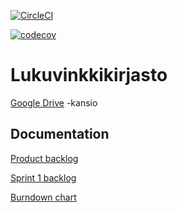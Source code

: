 [![CircleCI](https://circleci.com/gh/lauripalonen/lukuvinkkikirjasto.svg?style=svg)](https://circleci.com/gh/lauripalonen/lukuvinkkikirjasto)

[![codecov](https://codecov.io/gh/lauripalonen/lukuvinkkikirjasto/branch/master/graph/badge.svg)](https://codecov.io/gh/lauripalonen/lukuvinkkikirjasto)  

# Lukuvinkkikirjasto

[Google Drive](https://drive.google.com/open?id=11m9Bp5TtHezIU4JiUWpIKRGA1es3xSzW) -kansio

## Documentation

[Product backlog](https://docs.google.com/spreadsheets/d/11KAIe0QhRNov_tW5voyq-2GYSEpaymTBXAMnGlPEDLc/edit#gid=0)

[Sprint 1 backlog](https://docs.google.com/spreadsheets/d/11KAIe0QhRNov_tW5voyq-2GYSEpaymTBXAMnGlPEDLc/edit#gid=1301402780)

[Burndown chart](https://docs.google.com/spreadsheets/d/1qxU75706dev48oZ1Pb_Bh2usmin2sMvMPUleWzOEzlI/edit#gid=0)
